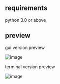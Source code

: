 ## requirements
python 3.0 or above


## preview

gui version preview









![image](https://user-images.githubusercontent.com/88006978/208997205-b6ef992e-b6e7-4787-9555-1280119b2c06.png)













terminal version preview











![image](https://user-images.githubusercontent.com/88006978/208997001-e8054711-a2e8-44f8-bc1c-0ff914e6cb42.png)
